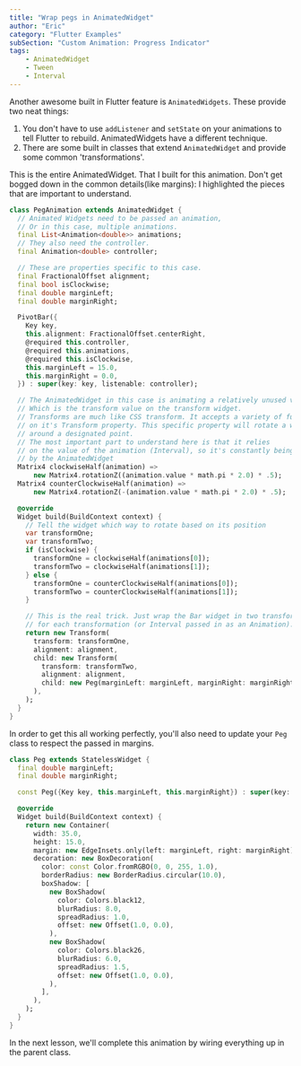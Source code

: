 ```yaml
---
title: "Wrap pegs in AnimatedWidget"
author: "Eric"
category: "Flutter Examples"
subSection: "Custom Animation: Progress Indicator"
tags:
    - AnimatedWidget
    - Tween
    - Interval
---
```



Another awesome built in Flutter feature is `AnimatedWidgets`. These provide
two neat things:

1. You don't have to use `addListener` and `setState` on your animations to
   tell Flutter to rebuild. AnimatedWidgets have a different technique.
2. There are some built in classes that extend `AnimatedWidget` and provide
   some common 'transformations'.

This is the entire AnimatedWidget. That I built for this animation. Don't get
bogged down in the common details(like margins): I highlighted the pieces that
are important to understand.

```dart
class PegAnimation extends AnimatedWidget {
  // Animated Widgets need to be passed an animation,
  // Or in this case, multiple animations.
  final List<Animation<double>> animations;
  // They also need the controller.
  final Animation<double> controller;

  // These are properties specific to this case.
  final FractionalOffset alignment;
  final bool isClockwise;
  final double marginLeft;
  final double marginRight;

  PivotBar({
    Key key,
    this.alignment: FractionalOffset.centerRight,
    @required this.controller,
    @required this.animations,
    @required this.isClockwise,
    this.marginLeft = 15.0,
    this.marginRight = 0.0,
  }) : super(key: key, listenable: controller);

  // The AnimatedWidget in this case is animating a relatively unused value.
  // Which is the transform value on the transform widget.
  // Transforms are much like CSS transform. It accepts a variety of functions
  // on it's Transform property. This specific property will rotate a widget
  // around a designated point.
  // The most important part to understand here is that it relies
  // on the value of the animation (Interval), so it's constantly being updated
  // by the AnimatedWidget
  Matrix4 clockwiseHalf(animation) =>
      new Matrix4.rotationZ((animation.value * math.pi * 2.0) * .5);
  Matrix4 counterClockwiseHalf(animation) =>
      new Matrix4.rotationZ(-(animation.value * math.pi * 2.0) * .5);

  @override
  Widget build(BuildContext context) {
    // Tell the widget which way to rotate based on its position
    var transformOne;
    var transformTwo;
    if (isClockwise) {
      transformOne = clockwiseHalf(animations[0]);
      transformTwo = clockwiseHalf(animations[1]);
    } else {
      transformOne = counterClockwiseHalf(animations[0]);
      transformTwo = counterClockwiseHalf(animations[1]);
    }

    // This is the real trick. Just wrap the Bar widget in two transforms, one
    // for each transformation (or Interval passed in as an Animation).
    return new Transform(
      transform: transformOne,
      alignment: alignment,
      child: new Transform(
        transform: transformTwo,
        alignment: alignment,
        child: new Peg(marginLeft: marginLeft, marginRight: marginRight),
      ),
    );
  }
}
```

In order to get this all working perfectly, you'll also need to update your
`Peg` class to respect the passed in margins.

```dart
class Peg extends StatelessWidget {
  final double marginLeft;
  final double marginRight;

  const Peg({Key key, this.marginLeft, this.marginRight}) : super(key: key);

  @override
  Widget build(BuildContext context) {
    return new Container(
      width: 35.0,
      height: 15.0,
      margin: new EdgeInsets.only(left: marginLeft, right: marginRight),
      decoration: new BoxDecoration(
        color: const Color.fromRGBO(0, 0, 255, 1.0),
        borderRadius: new BorderRadius.circular(10.0),
        boxShadow: [
          new BoxShadow(
            color: Colors.black12,
            blurRadius: 8.0,
            spreadRadius: 1.0,
            offset: new Offset(1.0, 0.0),
          ),
          new BoxShadow(
            color: Colors.black26,
            blurRadius: 6.0,
            spreadRadius: 1.5,
            offset: new Offset(1.0, 0.0),
          ),
        ],
      ),
    );
  }
}
```

In the next lesson, we'll complete this animation by wiring everything up in the parent class.
